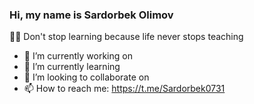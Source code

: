 ### Hi, my name is Sardorbek Olimov

👨‍🎓 Don't stop learning because life never stops teaching

- 🔭 I’m currently working on
- 🌱 I’m currently learning
- 👯 I’m looking to collaborate on
- 📫 How to reach me: https://t.me/Sardorbek0731
